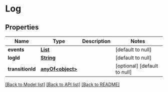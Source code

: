 # Log
## Properties

Name | Type | Description | Notes
------------ | ------------- | ------------- | -------------
**events** | [**List**](object.md) |  | [default to null]
**logId** | [**String**](string.md) |  | [default to null]
**transitionId** | [**anyOf&lt;object&gt;**](anyOf&lt;object&gt;.md) |  | [optional] [default to null]

[[Back to Model list]](../README.md#documentation-for-models) [[Back to API list]](../README.md#documentation-for-api-endpoints) [[Back to README]](../README.md)

